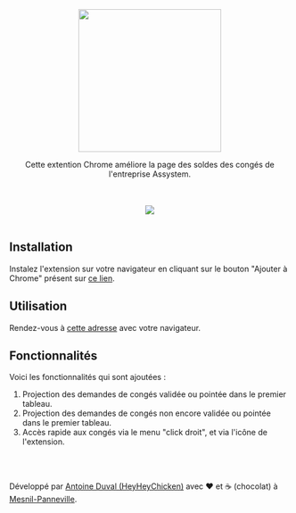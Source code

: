 <div align="center">

<img src="https://raw.githubusercontent.com/HeyHeyChicken/Solde-des-conges/main/Solde%20des%20cong%C3%A9s/icons/256.png" width="256">

Cette extention Chrome améliore la page des soldes des congés de l'entreprise Assystem.<br>
</div>
<br><br>
<div align="center">
<img src="https://github.com/HeyHeyChicken/Assystem-Soldes-des-conges/blob/main/resources/screen.jpeg">
</div>

<br>

## Installation

Instalez l'extension sur votre navigateur en cliquant sur le bouton "Ajouter à Chrome" présent sur [ce lien](//chrome.google.com/webstore/detail/assystem-soldes-des-conge/nonobcjfjlkjnmdcpbbncaiidbbnflji).

## Utilisation

Rendez-vous à [cette adresse](//hive-dashboard.assystem.com/) avec votre navigateur.

## Fonctionnalités

Voici les fonctionnalités qui sont ajoutées :<br/>
1) Projection des demandes de congés validée ou pointée dans le premier tableau.
2) Projection des demandes de congés non encore validée ou pointée dans le premier tableau.
3) Accès rapide aux congés via le menu "click droit", et via l'icône de l'extension.

<br>
<br>

Développé par [Antoine Duval (HeyHeyChicken)](//antoine.cuffel.fr) avec ❤ et ☕ (chocolat) à [Mesnil-Panneville](//en.wikipedia.org/wiki/Mesnil-Panneville).

